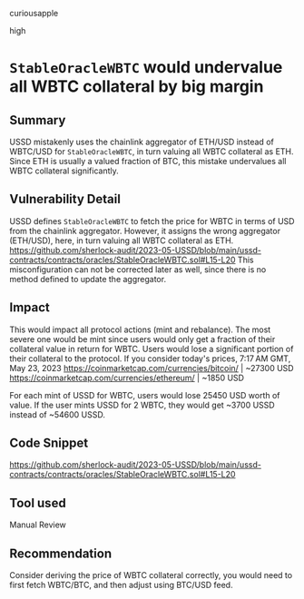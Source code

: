 curiousapple

high

# ``StableOracleWBTC`` would undervalue all WBTC collateral by big margin

## Summary
USSD mistakenly uses the chainlink aggregator of ETH/USD instead of WBTC/USD for `StableOracleWBTC`, in turn valuing all WBTC collateral as ETH.
Since ETH is usually a valued fraction of BTC, this mistake undervalues all WBTC collateral significantly. 

## Vulnerability Detail
USSD defines `StableOracleWBTC` to fetch the price for WBTC in terms of USD from the chainlink aggregator.
However, it assigns the wrong aggregator (ETH/USD), here, in turn valuing all WBTC collateral as ETH.
https://github.com/sherlock-audit/2023-05-USSD/blob/main/ussd-contracts/contracts/oracles/StableOracleWBTC.sol#L15-L20
This misconfiguration can not be corrected later as well, since there is no method defined to update the aggregator. 

## Impact
This would impact all protocol actions (mint and rebalance).
The most severe one would be mint since users would only get a fraction of their collateral value in return for WBTC.
Users would lose a significant portion of their collateral to the protocol.
If you consider today's prices, 7:17 AM GMT, May 23, 2023
https://coinmarketcap.com/currencies/bitcoin/ | ~27300 USD
https://coinmarketcap.com/currencies/ethereum/ | ~1850 USD

For each mint of USSD for WBTC, users would lose 25450 USD worth of value.
If the user mints USSD for 2 WBTC, they would get ~3700 USSD instead of ~54600 USSD.

## Code Snippet
https://github.com/sherlock-audit/2023-05-USSD/blob/main/ussd-contracts/contracts/oracles/StableOracleWBTC.sol#L15-L20

## Tool used

Manual Review

## Recommendation
Consider deriving the price of WBTC collateral correctly, you would need to first fetch WBTC/BTC, and then adjust using BTC/USD feed.